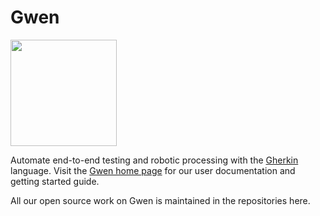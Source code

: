 Gwen
====

<img src="https://gweninterpreter.org/img/gwen-logo-cw.png" width="170" /> <br />

Automate end-to-end testing and robotic processing with the [Gherkin](https://cucumber.io/docs/gherkin/reference/) language. Visit the [Gwen home page](https://gweninterpreter.org/) for our user documentation and getting started guide.

All our open source work on Gwen is maintained in the repositories here.
